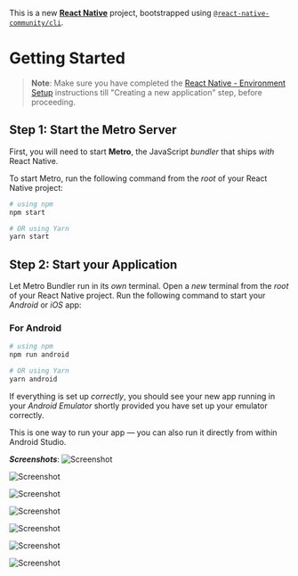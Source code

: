 This is a new [**React Native**](https://reactnative.dev) project, bootstrapped using [`@react-native-community/cli`](https://github.com/react-native-community/cli).

# Getting Started

> **Note**: Make sure you have completed the [React Native - Environment Setup](https://reactnative.dev/docs/environment-setup) instructions till "Creating a new application" step, before proceeding.

## Step 1: Start the Metro Server

First, you will need to start **Metro**, the JavaScript _bundler_ that ships _with_ React Native.

To start Metro, run the following command from the _root_ of your React Native project:

```bash
# using npm
npm start

# OR using Yarn
yarn start
```

## Step 2: Start your Application

Let Metro Bundler run in its _own_ terminal. Open a _new_ terminal from the _root_ of your React Native project. Run the following command to start your _Android_ or _iOS_ app:

### For Android

```bash
# using npm
npm run android

# OR using Yarn
yarn android
```

If everything is set up _correctly_, you should see your new app running in your _Android Emulator_ shortly provided you have set up your emulator correctly.

This is one way to run your app — you can also run it directly from within Android Studio.

**_Screenshots_**:
![Screenshot](https://github.com/maheshsgr/basic-setup-auth-navigation/blob/main/screenshots/login.png?raw=true)

![Screenshot](https://github.com/maheshsgr/basic-setup-auth-navigation/blob/main/screenshots/login_error.png?raw=true)

![Screenshot](https://github.com/maheshsgr/basic-setup-auth-navigation/blob/main/screenshots/login_data.png?raw=true)

![Screenshot](https://github.com/maheshsgr/basic-setup-auth-navigation/blob/main/screenshots/login_error_alert.png?raw=true)

![Screenshot](https://github.com/maheshsgr/basic-setup-auth-navigation/blob/main/screenshots/post_list.png?raw=true)

![Screenshot](https://github.com/maheshsgr/basic-setup-auth-navigation/blob/main/screenshots/post_list_more.png?raw=true)

![Screenshot](https://github.com/maheshsgr/basic-setup-auth-navigation/blob/main/screenshots/post_detail.png?raw=true)

